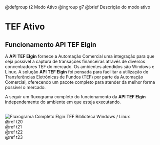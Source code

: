 @defgroup t2 Modo Ativo
@ingroup g7
@brief Descrição do modo ativo

# TEF Ativo

## Funcionamento API TEF Elgin
A **API TEF Elgin** fornece a Automação Comercial uma integração para que seja possível a captura de transações financeiras através de diversos concentradores TEF do mercado. Os ambientes atendidos são Windows e Linux.
A solução **API TEF Elgin** foi pensada para facilitar a utilização de Transferências Eletrônicas de Fundos (TEF) por parte da Automação Comercial, oferecendo um pacote completo para atender da melhor forma possível o mercado.

<!-- A seguir um fluxograma básico do funcionamento da **API TEF Elgin** independemente do ambiente em que esteja executando.

@mermaidc{fluxo-basico-tef}
-->

A seguir um fluxograma completo do funcionamento da **API TEF Elgin** independemente do ambiente em que esteja executando.

<br />

<img src="tef_api_fluxo_3scale.png" alt="Fluxograma Completo Elgin TEF Biblioteca Windows / Linux"/>

<br>
@ref t20
<br>
@ref t21
<br>
@ref t22
<br>
@ref t23
<br>
